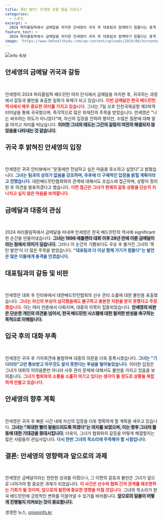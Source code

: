 ```yaml
---
title: 폭탄 발언! 안세영 공항 탈출 이유는?
categories:
  - 스포츠
excerpt: >
  2024 파리올림픽에서 금메달을 차지한 안세영이 귀국 후 대표팀과 함께하기 힘들다는 충격 발언으로 화제를 모았다. 그러나 기자회견에는 불참하며 입장을 자제하는 모습. 그녀의 향후 발언이 궁금해진다!
feature_text: >
  2024 파리올림픽에서 금메달을 차지한 안세영이 귀국 후 대표팀과 함께하기 힘들다는 충격 발언으로 화제를 모았다. 그러나 기자회견에는 불참하며 입장을 자제하는 모습. 그녀의 향후 발언이 궁금해진다!
image: 'https://www.behealthy4u.com/wp-content/uploads/2024/06/koreanews.jpg'
---
```


<p><img src="https://www.behealthy4u.com/wp-content/uploads/2024/06/koreanews.jpg" alt="info 속보" /></p>

<h2 data-ke-size="size26">안세영의 금메달 귀국과 갈등</h2>

<p data-ke-size="size16">&nbsp;</p>

<p>안세영이 2024 파리올림픽 배드민턴 여자 단식에서 금메달을 차지한 후, 귀국하는 과정에서 갈등과 불만을 표출한 일화가 화제가 되고 있습니다. <b><span style="color: #ee2323;">이번 금메달은 한국 배드민턴 역사에서 매우 중요한 의미를 가지고 있습니다.</span></b> 그녀는 7일 오후 인천국제공항 제2여객터미널을 통해 귀국했으며, 즉각적으로 많은 취재진의 주목을 받았습니다. 안세영은 "나는 싸우려는 의도가 아니었다"며, 자신의 입장을 전하려 했지만, 수많은 질문에 대해 말을 아끼고 자리를 떠났습니다. <b><span style="background-color: #21538527;">이러한 그녀의 태도는 그간의 갈등이 여전히 해결되지 않았음을 나타내는 것 같습니다.</span></b></p>

<h2 data-ke-size="size26">귀국 후 밝혀진 안세영의 입장</h2>

<p data-ke-size="size16">&nbsp;</p>

<p>안세영은 귀국 인터뷰에서 "운동에만 전념하고 싶은 마음을 호소하고 싶었다"고 밝혔습니다.  <b><span style="color: #1a5490;">그녀는 팀과의 상의가 없음을 강조하며, 추후에 더 구체적인 입장을 밝힐 계획이라고 전했습니다.</span></b> 대한배드민턴협회와의 관계에 대해서도 조심스레 접근하며, 상황이 정리된 후 의견을 발표하겠다고 했습니다. <b><span style="color: #ee2323;">이런 접근은 그녀가 현재의 갈등 상황을 단순히 지나치고 싶지 않은 마음을 보여줍니다.</span></b></p>

<h2 data-ke-size="size26">금메달과 대중의 관심</h2>

<p data-ke-size="size16">&nbsp;</p>

<p>2024 파리올림픽에서 금메달을 따내며 안세영은 한국 배드민턴의 역사에 significant한 순간을 만들어냈습니다. <b><span style="background-color: #21538527;">그녀는 1996 애틀랜타 대회 이후 28년 만에 이룬 금메달이라는 점에서 의미가 깊습니다.</span></b> 그러나 이 순간의 기쁨보다도 우승 후 불거진 그녀의 '폭탄 발언'이 더 많은 주목을 받았습니다.  <b><span style="color: #1a5490;">"대표팀과 더 이상 함께 가기가 힘들다"는 발언은 많은 이들에게 충격을 안겼습니다.</span></b></p>

<h2 data-ke-size="size26">대표팀과의 갈등 및 비판</h2>

<p data-ke-size="size16">&nbsp;</p>

<p>안세영은 대회 후 인터뷰에서 대한배드민턴협회의 선수 관리 소홀에 대한 불만을 표출했습니다. <b><span style="color: #ee2323;">그녀는 자신의 부상이 심각했음에도 불구하고 충분한 지원을 받지 못했다고 주장했습니다.</span></b> 이는 여러 언론에서 다뤄지며, 대중의 이목이 집중되었습니다. <b><span style="background-color: #21538527;">안세영의 비판은 단순한 개인의 의견을 넘어서, 한국 배드민턴 시스템에 대한 철저한 반성을 촉구하는 목적으로 이해됩니다.</span></b></p>

<h2 data-ke-size="size26">입국 후의 대화 부족</h2>

<p data-ke-size="size16">&nbsp;</p>

<p>안세영은 귀국 후 기자회견에 불참하며 대중의 의문을 더욱 증폭시켰습니다. <b><span style="color: #1a5490;">그녀는 "기다리라"고만 통보받고 아무것도 알지 못한다는 푸념을 털어놓았습니다.</span></b> 이러한 입장은 그녀가 대회의 어려움뿐만 아니라 사후 관리 문제에 대해서도 불만을 가지고 있음을 보여줍니다. <b><span style="color: #ee2323;">그녀가 협회와의 소통을 소홀히 여기고 있다는 생각이 들 정도로 상황을 복잡하게 만들고 있습니다.</span></b></p>

<h2 data-ke-size="size26">안세영의 향후 계획</h2>

<p data-ke-size="size16">&nbsp;</p>

<p>안세영은 귀국 후 빠른 시간 내에 자신의 입장을 더욱 명확하게 할 계획을 세우고 있습니다. <b><span style="background-color: #21538527;">그녀는 "최대한 빨리 말씀드리도록 하겠다"는 의지를 보였으며, 이는 향후 그녀의 활동에 대한 기대감을 증대시킵니다.</span></b> 더욱이, 그녀가 협회와의 갈등을 어떻게 해결할지는 많은 사람들의 관심사입니다. <b><span style="color: #1a5490;">다시 한번 그녀의 목소리에 주목해야 할 시점입니다.</span></b></p>

<h2 data-ke-size="size26">결론: 안세영의 영향력과 앞으로의 과제</h2>

<p data-ke-size="size16">&nbsp;</p>

<p>안세영은 금메달이라는 찬란한 성과를 이뤘으나, 그 이면의 갈등과 불만은 그녀가 앞으로 나아가야 할 중요한 과제가 되었습니다. <b><span style="color: #ee2323;">이 사건은 선수와 협회 간의 관계를 재조명하는 기회가 될 것이며, 앞으로의 발전에 중요한 영향을 미칠 것입니다.</span></b> 그녀의 목소리가 한국 배드민턴에 긍정적인 변화를 이끌어낼 수 있기를 바라봅니다. <b><span style="background-color: #21538527;">앞으로의 일들이 어떻게 진행될지 지켜보는 것이 중요합니다.</span></b></p>
생생한 뉴스, <a href="https://onioninfo.kr" rel="dofollow">onioninfo.kr</a>


